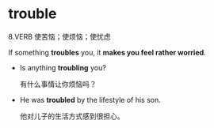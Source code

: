 # trouble

8.VERB 使苦恼；使烦恼；使忧虑

 If something **troubles** you, it **makes you feel rather worried**.

- Is anything **troubling** you?

  有什么事情让你烦恼吗？

- He was **troubled** by the lifestyle of his son.

  他对儿子的生活方式感到很担心。